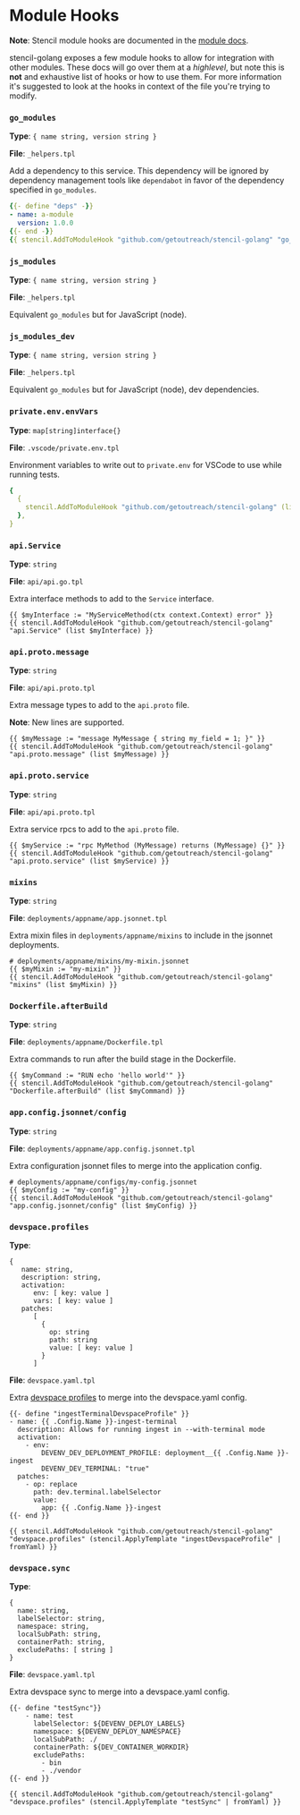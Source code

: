 # Module Hooks

**Note**: Stencil module hooks are documented in the [module docs](https://engineering.outreach.io/stencil/reference/template-module/#module-hooks).

stencil-golang exposes a few module hooks to allow for integration with other modules. These docs will go over them at a _highlevel_, but note this is **not** and exhaustive list of hooks or how to use them. For more information it's suggested to look at the hooks in context of the file you're trying to modify.

### `go_modules`

**Type**: `{ name string, version string }`

**File**: `_helpers.tpl`

Add a dependency to this service. This dependency will be ignored by dependency management tools like `dependabot` in favor of the dependency specified in `go_modules`.

```yaml
{{- define "deps" -}}
- name: a-module
  version: 1.0.0
{{- end -}}
{{ stencil.AddToModuleHook "github.com/getoutreach/stencil-golang" "go_modules" (stencil.ApplyTemplate "deps" | fromYaml) }}
```

### `js_modules`

**Type**: `{ name string, version string }`

**File**: `_helpers.tpl`

Equivalent `go_modules` but for JavaScript (node).

### `js_modules_dev`

**Type**: `{ name string, version string }`

**File**: `_helpers.tpl`

Equivalent `go_modules` but for JavaScript (node), dev dependencies.

### `private.env.envVars`

**Type**: `map[string]interface{}`

**File**: `.vscode/private.env.tpl`

Environment variables to write out to `private.env` for VSCode to use while running tests.

```yaml
{
  {
    stencil.AddToModuleHook "github.com/getoutreach/stencil-golang" (list (dict "MY_ENV_VAR" "my-value")),
  },
}
```

### `api.Service`

**Type**: `string`

**File**: `api/api.go.tpl`

Extra interface methods to add to the `Service` interface.

```tpl
{{ $myInterface := "MyServiceMethod(ctx context.Context) error" }}
{{ stencil.AddToModuleHook "github.com/getoutreach/stencil-golang" "api.Service" (list $myInterface) }}
```

### `api.proto.message`

**Type**: `string`

**File**: `api/api.proto.tpl`

Extra message types to add to the `api.proto` file.

**Note**: New lines are supported.

```tpl
{{ $myMessage := "message MyMessage { string my_field = 1; }" }}
{{ stencil.AddToModuleHook "github.com/getoutreach/stencil-golang" "api.proto.message" (list $myMessage) }}
```

### `api.proto.service`

**Type**: `string`

**File**: `api/api.proto.tpl`

Extra service rpcs to add to the `api.proto` file.

```tpl
{{ $myService := "rpc MyMethod (MyMessage) returns (MyMessage) {}" }}
{{ stencil.AddToModuleHook "github.com/getoutreach/stencil-golang" "api.proto.service" (list $myService) }}
```

### `mixins`

**Type**: `string`

**File**: `deployments/appname/app.jsonnet.tpl`

Extra mixin files in `deployments/appname/mixins` to include in the jsonnet deployments.

```tpl
# deployments/appname/mixins/my-mixin.jsonnet
{{ $myMixin := "my-mixin" }}
{{ stencil.AddToModuleHook "github.com/getoutreach/stencil-golang" "mixins" (list $myMixin) }}
```

### `Dockerfile.afterBuild`

**Type**: `string`

**File**: `deployments/appname/Dockerfile.tpl`

Extra commands to run after the build stage in the Dockerfile.

```tpl
{{ $myCommand := "RUN echo 'hello world'" }}
{{ stencil.AddToModuleHook "github.com/getoutreach/stencil-golang" "Dockerfile.afterBuild" (list $myCommand) }}
```

### `app.config.jsonnet/config`

**Type**: `string`

**File**: `deployments/appname/app.config.jsonnet.tpl`

Extra configuration jsonnet files to merge into the application config.

```tpl
# deployments/appname/configs/my-config.jsonnet
{{ $myConfig := "my-config" }}
{{ stencil.AddToModuleHook "github.com/getoutreach/stencil-golang" "app.config.jsonnet/config" (list $myConfig) }}
```

### `devspace.profiles`

**Type**:

```
{
   name: string,
   description: string,
   activation:
      env: [ key: value ]
      vars: [ key: value ]
   patches:
      [
        {
          op: string
          path: string
          value: [ key: value ]
        }
      ]
```

**File**: `devspace.yaml.tpl`

Extra [devspace profiles](https://www.devspace.sh/docs/5.x/configuration/profiles/basics) to merge into the devspace.yaml config.

```tpl
{{- define "ingestTerminalDevspaceProfile" }}
- name: {{ .Config.Name }}-ingest-terminal
  description: Allows for running ingest in --with-terminal mode
  activation:
    - env:
        DEVENV_DEV_DEPLOYMENT_PROFILE: deployment__{{ .Config.Name }}-ingest
        DEVENV_DEV_TERMINAL: "true"
  patches:
    - op: replace
      path: dev.terminal.labelSelector
      value:
        app: {{ .Config.Name }}-ingest
{{- end }}

{{ stencil.AddToModuleHook "github.com/getoutreach/stencil-golang" "devspace.profiles" (stencil.ApplyTemplate "ingestDevspaceProfile" | fromYaml) }}
```

### `devspace.sync`

**Type**:

```
{
  name: string,
  labelSelector: string,
  namespace: string,
  localSubPath: string,
  containerPath: string,
  excludePaths: [ string ]
}
```

**File**: `devspace.yaml.tpl`

Extra devspace sync to merge into a devspace.yaml config.

```
{{- define "testSync"}}
    - name: test
      labelSelector: ${DEVENV_DEPLOY_LABELS}
      namespace: ${DEVENV_DEPLOY_NAMESPACE}
      localSubPath: ./
      containerPath: ${DEV_CONTAINER_WORKDIR}
      excludePaths:
        - bin
        - ./vendor
{{- end }}

{{ stencil.AddToModuleHook "github.com/getoutreach/stencil-golang" "devspace.profiles" (stencil.ApplyTemplate "testSync" | fromYaml) }}
```
